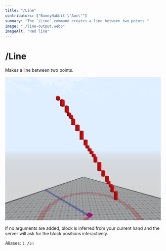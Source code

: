 ```yaml
---
title: "/Line"
contributors: ["BunnyNabbit \"Aon\""]
summary: "The `/Line` command creates a line between two points."
image: "./line-output.webp"
imageAlt: "Red line"
---
```

# /Line
Makes a line between two points.

![Red line](./line-output.webp)

If no arguments are added, block is inferred from your current hand and the server will ask for the block positions interactively.

Aliases: `l`, `/ln`
